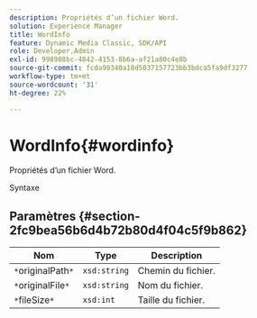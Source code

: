 ```yaml
---
description: Propriétés d’un fichier Word.
solution: Experience Manager
title: WordInfo
feature: Dynamic Media Classic, SDK/API
role: Developer,Admin
exl-id: 998988bc-4842-4153-8b6a-af21a80c4e8b
source-git-commit: fcda99340a18d5037157723bb3bdca5fa9df3277
workflow-type: tm+mt
source-wordcount: '31'
ht-degree: 22%

---
```


# WordInfo{#wordinfo}

Propriétés d’un fichier Word.

Syntaxe

## Paramètres {#section-2fc9bea56b6d4b72b80d4f04c5f9b862}

| Nom | Type | Description |
|---|---|---|
| `*`originalPath`*` | `xsd:string` | Chemin du fichier. |
| `*`originalFile`*` | `xsd:string` | Nom du fichier. |
| `*`fileSize`*` | `xsd:int` | Taille du fichier. |
